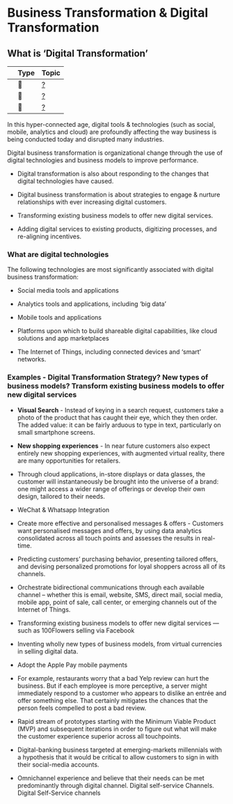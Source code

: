 # Business Transformation & Digital Transformation

## What is ‘Digital Transformation’

||Type|Topic
------------: | ------------- | -------------
||:newspaper:|[?](http://www.i-scoop.eu/digital-transformation/)
||:newspaper:|[?](http://www.dicitas.com/consulting_services/digital-transformation/)
||:newspaper:|[?](http://www.cleverism.com/digital-transformation-what-why-how/)

In this hyper-connected age, digital tools & technologies (such as social, mobile, analytics and cloud) are profoundly affecting the way business is being conducted today and disrupted many industries.

Digital business transformation is organizational change through the use of digital technologies and business models to improve performance.

* Digital transformation is also about responding to the changes that digital technologies have caused.
  
* Digital business transformation is about strategies to engage & nurture relationships with ever increasing digital customers.

* Transforming existing business models to offer new digital services.
  
* Adding digital services to existing products, digitizing processes, and re-aligning incentives.

### What are digital technologies

The following technologies are most significantly associated with digital business transformation:

* Social media tools and applications

* Analytics tools and applications, including ‘big data’
  
* Mobile tools and applications
  
* Platforms upon which to build shareable digital capabilities, like cloud solutions and app marketplaces
  
* The Internet of Things, including connected devices and ‘smart’ networks.

### Examples - Digital Transformation Strategy? New types of business models? Transform existing business models to offer new digital services

* **Visual Search** - Instead of keying in a search request, customers take a photo of the product that has caught their eye, which they then order. The added value: it can be fairly arduous to type in text, particularly on small smartphone screens.
  
* **New shopping experiences** - In near future customers also expect entirely new shopping experiences, with augmented virtual reality, there are many opportunities for retailers.
  
* Through cloud applications, in-store displays or data glasses, the customer will instantaneously be brought into the universe of a brand: one might access a wider range of offerings or develop their own design, tailored to their needs.
  
* WeChat & Whatsapp Integration

* Create more effective and personalised messages & offers - Customers want personalised messages and offers, by using data analytics consolidated across all touch points and assesses the results in real-time.
  
* Predicting customers’ purchasing behavior, presenting tailored offers, and devising personalized promotions for loyal shoppers across all of its channels.

* Orchestrate bidirectional communications through each available channel – whether this is email, website, SMS, direct mail, social media, mobile app, point of sale, call center, or emerging channels out of the Internet of Things.

* Transforming existing business models to offer new digital services — such as 100Flowers selling via Facebook

* Inventing wholly new types of business models, from virtual currencies in selling digital data.

* Adopt the Apple Pay mobile payments

* For example, restaurants worry that a bad Yelp review can hurt the business. But if each employee is more perceptive, a server might immediately respond to a customer who appears to dislike an entrée and offer something else. That certainly mitigates the chances that the person feels compelled to post a bad review.

* Rapid stream of prototypes starting with the Minimum Viable Product (MVP) and subsequent iterations in order to figure out what will make the customer experience superior across all touchpoints.

* Digital-banking business targeted at emerging-markets millennials with a hypothesis that it would be critical to allow customers to sign in with their social-media accounts.

* Omnichannel experience and believe that their needs can be met predominantly through digital channel. Digital self-service Channels.
Digital Self-Service channels
